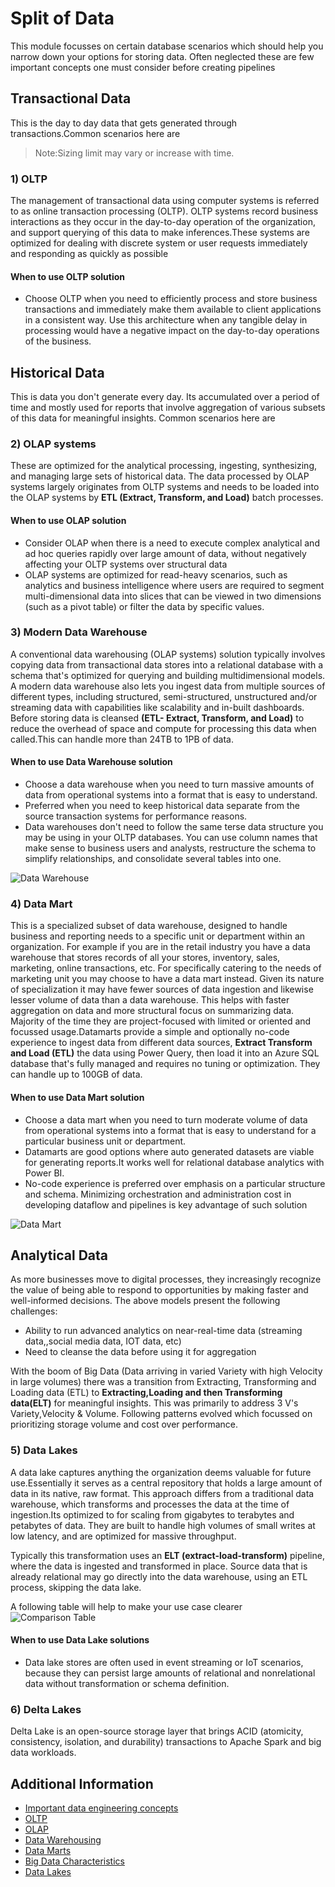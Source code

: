 # Split of Data

This module focusses on certain database scenarios which should help you narrow down your options for storing data. Often neglected these are few important concepts one must consider before creating pipelines

## Transactional Data

This is the day to day data that gets generated through transactions.Common scenarios here are
> Note:Sizing limit may vary or increase with time.

### 1) OLTP

The management of transactional data using computer systems is referred to as online transaction processing (OLTP). OLTP systems record business interactions as they occur in the day-to-day operation of the organization, and support querying of this data to make inferences.These systems are optimized for dealing with discrete system or user requests immediately and responding as quickly as possible </br>

#### When to use OLTP solution

* Choose OLTP when you need to efficiently process and store business transactions and immediately make them available to client applications in a consistent way. Use this architecture when any tangible delay in processing would have a negative impact on the day-to-day operations of the business.

## Historical Data

This is data you don't generate every day. Its accumulated over a period of time and mostly used for reports that involve aggregation of various subsets of this data for meaningful insights. Common scenarios here are

### 2) OLAP systems

These are optimized for the analytical processing, ingesting, synthesizing, and managing large sets of historical data. The data processed by OLAP systems largely originates from OLTP systems and needs to be loaded into the OLAP systems by **ETL (Extract, Transform, and Load)** batch processes.</br>

#### When to use OLAP solution

* Consider OLAP when there is a need to execute complex analytical and ad hoc queries rapidly over large amount of data, without negatively affecting your OLTP systems over structural data
* OLAP systems are optimized for read-heavy scenarios, such as analytics and business intelligence where users are required to segment multi-dimensional data into slices that can be viewed in two dimensions (such as a pivot table) or filter the data by specific values.

### 3) Modern Data Warehouse

A conventional data warehousing (OLAP systems) solution typically involves copying data from transactional data stores into a relational database with a schema that's optimized for querying and building multidimensional models. A modern data warehouse also lets you ingest data from multiple sources of different types, including structured, semi-structured, unstructured and/or streaming data with capabilities like scalability and in-built dashboards. Before storing data is cleansed **(ETL- Extract, Transform, and Load)** to reduce the overhead of space and compute for processing this data when called.This can handle more than 24TB to 1PB of data.

#### When to use Data Warehouse solution

* Choose a data warehouse when you need to turn massive amounts of data from operational systems into a format that is easy to understand. 
* Preferred when you need to keep historical data separate from the source transaction systems for performance reasons.
* Data warehouses don't need to follow the same terse data structure you may be using in your OLTP databases. You can use column names that make sense to business users and analysts, restructure the schema to simplify relationships, and consolidate several tables into one.

![Data Warehouse](/images/Data%20Warehouse.png)

### 4) Data Mart

This is a specialized subset of data warehouse, designed to handle business and reporting needs to a specific unit or department within an organization. For example if you are in the retail industry you have a data warehouse that stores records of all your stores, inventory, sales, marketing, online transactions, etc. For specifically catering to the needs of marketing unit you may choose to have a data mart instead. Given its nature of specialization it may have fewer sources of data ingestion and likewise lesser volume of data than a data warehouse. This helps with faster aggregation on data and more structural focus on summarizing data. Majority of the time they are project-focused with limited or oriented and focussed usage.Datamarts provide a simple and optionally no-code experience to ingest data from different data sources, **Extract Transform and Load (ETL)** the data using Power Query, then load it into an Azure SQL database that's fully managed and requires no tuning or optimization. They can handle up to 100GB of data. 

#### When to use Data Mart solution

* Choose a data mart when you need to turn moderate volume of data from operational systems into a format that is easy to understand for a particular business unit or department.
* Datamarts are good options where auto generated datasets are viable for generating reports.It works well for relational database analytics with Power BI.
* No-code experience is preferred over emphasis on a particular structure and schema. Minimizing orchestration and administration cost in developing dataflow and pipelines is key advantage of such solution

![Data Mart](/images/datamarts-overview-01.png)

## Analytical Data

As more businesses move to digital processes, they increasingly recognize the value of being able to respond to opportunities by making faster and well-informed decisions. The above models present the following challenges:

* Ability to run advanced analytics on near-real-time data (streaming data,,social media data, IOT data, etc)
* Need to cleanse the data before using it for aggregation

With the boom of Big Data (Data arriving in varied Variety with high Velocity in large volumes) there was a transition from Extracting, Transforming and Loading data (ETL) to **Extracting,Loading and then Transforming data(ELT)** for meaningful insights. This was primarily to address 3 V's Variety,Velocity & Volume. Following patterns evolved which focussed on prioritizing storage volume and cost over performance.

### 5) Data Lakes

A data lake captures anything the organization deems valuable for future use.Essentially  it serves as a central repository that holds a large amount of data in its native, raw format. This approach differs from a traditional data warehouse, which transforms and processes the data at the time of ingestion.Its optimized to for scaling from gigabytes to terabytes and petabytes of data. They are built to handle high volumes of small writes at low latency, and are optimized for massive throughput.

Typically this transformation uses an **ELT (extract-load-transform)** pipeline, where the data is ingested and transformed in place. Source data that is already relational may go directly into the data warehouse, using an ETL process, skipping the data lake.

A following table will help to make your use case clearer
![Comparison Table](/images/comparing-data-lakes-and-data-warehouses.png)

#### When to use Data Lake solutions

* Data lake stores are often used in event streaming or IoT scenarios, because they can persist large amounts of relational and nonrelational data without transformation or schema definition.

### 6) Delta Lakes

Delta Lake is an open-source storage layer that brings ACID (atomicity, consistency, isolation, and durability) transactions to Apache Spark and big data workloads.

## Additional Information

* [Important data engineering concepts](https://learn.microsoft.com/training/modules/introduction-to-data-engineering-azure/4-common-patterns-azure-data-engineering)
* [OLTP](https://learn.microsoft.com/azure/architecture/data-guide/relational-data/online-transaction-processing)
* [OLAP](https://learn.microsoft.com/azure/architecture/data-guide/relational-data/online-analytical-processing)
* [Data Warehousing](https://learn.microsoft.com/azure/architecture/data-guide/relational-data/data-warehousing)
* [Data Marts](https://learn.microsoft.com/power-bi/transform-model/datamarts/datamarts-overview)
* [Big Data Characteristics](https://www.teradata.com/Glossary/What-are-the-5-V-s-of-Big-Data#:~:text=Big%20data%20is%20a%20collection,variety%2C%20velocity%2C%20and%20veracity) 
* [Data Lakes](https://learn.microsoft.com/azure/architecture/data-guide/scenarios/data-lake)
